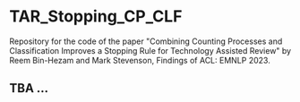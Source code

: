 # TAR_Stopping_CP_CLF
Repository for the code of the paper "Combining Counting Processes and Classification Improves a Stopping Rule for Technology Assisted Review" by Reem Bin-Hezam and Mark Stevenson, Findings of ACL: EMNLP 2023.


## TBA ...
